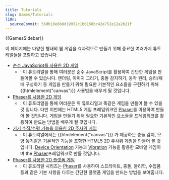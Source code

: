 ```yaml
---
title: Tutorials
slug: Games/Tutorials
l10n:
  sourceCommit: 56db19e6b8d19932c1b6150bc42e752e12a2b21f
---
```


{{GamesSidebar}}

이 페이지에는 다양한 형태의 웹 게임을 효과적으로 만들기 위해 중요한 여러가지 튜토리얼들을 포함하고 있습니다.

- [순수 JavaScript를 사용한 2D 게임](/ko/docs/Games/Workflows/2D_Breakout_game_pure_JavaScript)
  - : 이 튜토리얼을 통해 여러분은 순수 JavaScript를 활용하여 간단한 게임을 만들어볼 수 있습니다. 렌더링, 이미지 그리기, 충돌 감지하기, 동작 원리, 승리/패배 구성하기 등 게임을 만들기 위해 필요한 기본적인 요소들을 구현하기 위해 {{htmlelement("canvas")}} 사용법을 배우게 될 것입니다.
- [Phaser를 사용한 2D 게임](/ko/docs/Games/Workflows/2D_breakout_game_Phaser)
  - : 이 튜토리얼을 통해 여러분은 위 튜토리얼과 똑같은 게임을 만들어 볼 수 있을 것 입니다. 다만 이번에는 HTML5 게임 프레임워크인 [Phaser](http://phaser.io/)를 이용하여 만들어 볼 것입니다. 게임을 만들기 위해 필요한 기본적인 요소들을 프레임워크를 활용하여 만드는 방법을 배우게 될 것입니다.
- [기기 수직/수평 기능을 이용한 2D 주사위 게임](/ko/docs/Games/Workflows/HTML5_Gamedev_Phaser_Device_Orientation)
  - : 이 튜토리얼에서는 {{htmlelement("canvas")}} 가 제공하는 충돌 감지, 모양 놓기같은 기본적인 기능을 포함한 HTML5 2D 주사위 게임을 만들어 볼 것입니다. [Device Orientation](/ko/Apps/Build/gather_and_modify_data/responding_to_device_orientation_changes) 기능과 [Vibration](/ko/docs/Web/Guide/API/Vibration) 기능을 활용한 모바일 게임이며 the [Phaser](http://phaser.io/)프레임워크로 만들 것입니다.
- [Phaser를 사용한 2D 플랫폼 게임](https://mozdevs.github.io/html5-games-workshop/en/guides/platformer/start-here/)
  - : 이 튜토리얼 시리즈는 [Phaser](https://phaser.io/)를 사용하여 스프라이트, 충돌, 물리학, 수집품 등과 같은 기본 사항을 다루는 간단한 플랫폼 게임을 만드는 방법을 보여줍니다.
